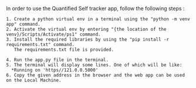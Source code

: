 In order to use the Quantified Self tracker app, follow the following steps :

    1. Create a python virtual env in a terminal using the "python -m venv app" command.
    2. Activate the virtual env by entering "{the location of the venv}/Scripts/Activate/ps1" command.
    3. Install the required libraries by using the "pip install -r requirements.txt" command. 
       The requirements.txt file is provided.

    4. Run the app.py file in the terminal.
    5. The terminal will display some lines. One of which will be like: 
	  *Running on 'https//121.0.0.5000'
    6. Copy the given address in the browser and the web app can be used on the Local Machine.